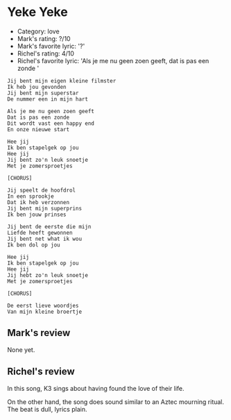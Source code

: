 # Yeke Yeke

 * Category: love
 * Mark's rating: ?/10
 * Mark's  favorite lyric: '?'
 * Richel's rating: 4/10
 * Richel's favorite lyric: 'Als je me nu geen zoen geeft, dat is pas een zonde '

```
Jij bent mijn eigen kleine filmster
Ik heb jou gevonden
Jij bent mijn superstar
De nummer een in mijn hart

Als je me nu geen zoen geeft
Dat is pas een zonde
Dit wordt vast een happy end
En onze nieuwe start

Hee jij
Ik ben stapelgek op jou
Hee jij
Jij bent zo'n leuk snoetje
Met je zomersproetjes

[CHORUS]

Jij speelt de hoofdrol
In een sprookje
Dat ik heb verzonnen
Jij bent mijn superprins
Ik ben jouw prinses

Jij bent de eerste die mijn
Liefde heeft gewonnen
Jij bent net what ik wou
Ik ben dol op jou

Hee jij
Ik ben stapelgek op jou
Hee jij
Jij hebt zo'n leuk snoetje
Met je zomersproetjes

[CHORUS]

De eerst lieve woordjes
Van mijn kleine broertje
```

## Mark's review

None yet.

## Richel's review

In this song, K3 sings about having found the love of their life.

On the other hand, the song does sound similar to an Aztec mourning ritual.
The beat is dull, lyrics plain.